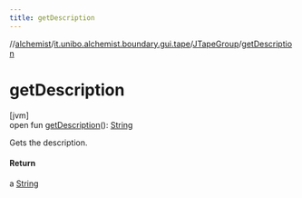 ```yaml
---
title: getDescription
---
```

//[alchemist](../../../index.html)/[it.unibo.alchemist.boundary.gui.tape](../index.html)/[JTapeGroup](index.html)/[getDescription](get-description.html)



# getDescription



[jvm]\
open fun [getDescription](get-description.html)(): [String](https://docs.oracle.com/javase/8/docs/api/java/lang/String.html)



Gets the description.



#### Return



a [String](https://docs.oracle.com/javase/8/docs/api/java/lang/String.html)




